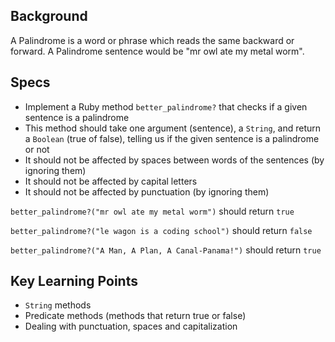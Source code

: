 ## Background

A Palindrome is a word or phrase which reads the same backward or forward. A Palindrome sentence would be "mr owl ate my metal worm".

## Specs

- Implement a Ruby method `better_palindrome?` that checks if a given sentence is a palindrome
- This method should take one argument (sentence), a `String`, and return a `Boolean` (true of false), telling us if the given sentence is a palindrome or not
- It should not be affected by spaces between words of the sentences (by ignoring them)
- It should not be affected by capital letters
- It should not be affected by punctuation (by ignoring them)

`better_palindrome?("mr owl ate my metal worm")` should return `true`

`better_palindrome?("le wagon is a coding school")` should return `false`

`better_palindrome?("A Man, A Plan, A Canal-Panama!")` should return `true`

## Key Learning Points

- `String` methods
- Predicate methods (methods that return true or false)
- Dealing with punctuation, spaces and capitalization
